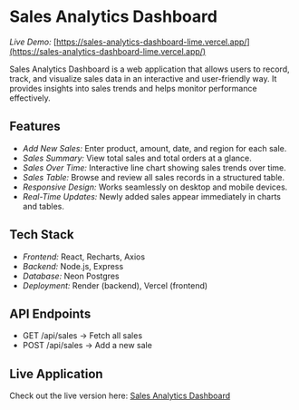 # Sales Analytics Dashboard

*Live Demo:* [https://sales-analytics-dashboard-lime.vercel.app/](https://sales-analytics-dashboard-lime.vercel.app/)

Sales Analytics Dashboard is a web application that allows users to record, track, and visualize sales data in an interactive and user-friendly way. It provides insights into sales trends and helps monitor performance effectively.

## Features

- *Add New Sales:* Enter product, amount, date, and region for each sale.  
- *Sales Summary:* View total sales and total orders at a glance.  
- *Sales Over Time:* Interactive line chart showing sales trends over time.  
- *Sales Table:* Browse and review all sales records in a structured table.  
- *Responsive Design:* Works seamlessly on desktop and mobile devices.  
- *Real-Time Updates:* Newly added sales appear immediately in charts and tables.  

## Tech Stack

- *Frontend:* React, Recharts, Axios  
- *Backend:* Node.js, Express  
- *Database:* Neon Postgres  
- *Deployment:* Render (backend), Vercel (frontend)  

## API Endpoints

- GET /api/sales → Fetch all sales  
- POST /api/sales → Add a new sale   

## Live Application

Check out the live version here: [Sales Analytics Dashboard](https://sales-analytics-dashboard-lime.vercel.app/)